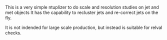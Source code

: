 This is a very simple ntuplizer to do scale and resolution studies on jet and met objects
It has the capability to recluster jets and re-correct jets on the fly.

It is not indended for large scale production, but instead is suitable for relval checks.